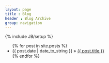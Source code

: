```yaml
---
layout: page
title : Blog
header : Blog Archive
group: navigation
---
```

{% include JB/setup %}

<ul class="posts">
      {% for post in site.posts %}
          <li><span>{{ post.date | date_to_string }}</span> &raquo; <a href="{{ BASE_PATH }}{{ post.url }}">{{ post.title }}</a></li>
      {% endfor %}
</ul>
